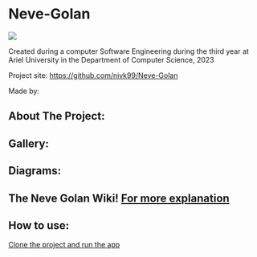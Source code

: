 # Neve-Golan

![](https://camo.githubusercontent.com/b803cfcca0b874c6116fab9bbc05878b4ab7096770ea51b1a30a7bbc8e2de3f5/68747470733a2f2f7777772e617269656c2e61632e696c2f77702f736974652f77702d636f6e74656e742f75706c6f6164732f73697465732f332f323031382f30372f417269656c5f555f6c6f676f322e6a7067)


Created during a computer Software Engineering during the third year at Ariel University in the Department of Computer Science, 2023

Project site: https://github.com/nivk99/Neve-Golan

Made by: 




## About The Project:


## Gallery:


## Diagrams:


## The Neve Golan Wiki! [For more explanation ](https://github.com/nivk99/Neve-Golan/wiki)


## How to use:

[Clone the project and run the app](https://github.com/nivk99/Neve-Golan.git)


